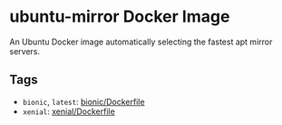 # ubuntu-mirror Docker Image

An Ubuntu Docker image automatically selecting the fastest apt mirror servers.

## Tags

- `bionic`, `latest`: [bionic/Dockerfile](https://github.com/jmlntw/dockerfiles/blob/master/ubuntu-mirror/bionic/Dockerfile)
- `xenial`: [xenial/Dockerfile](https://github.com/jmlntw/dockerfiles/blob/master/ubuntu-mirror/xenial/Dockerfile)
